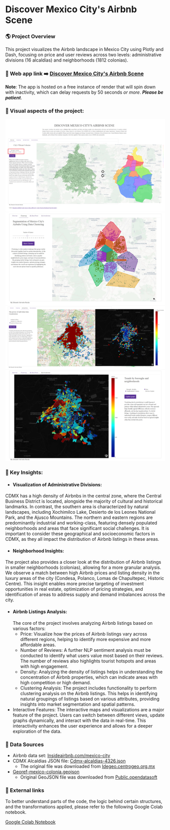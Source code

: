 # Discover Mexico City's Airbnb Scene
### 🌎 Project Overview
This project visualizes the Airbnb landscape in Mexico City using Plotly and Dash, focusing on price and user reviews across two levels: administrative divisions (16 alcaldías) and neighborhoods (1812 colonias).

### 🤖 Web app link ➡️  [Discover Mexico City's Airbnb Scene](https://discover-mexico-citys-airbnb-scene.onrender.com/)

**Note**: The app is hosted on a free instance of render that will spin down with inactivity, which can delay requests by 50 seconds _or more_. **_Please be patient_**.

### 🔎 Visual aspects of the project:
![GIS Viewer Tab1](https://github.com/Salvatore-Rocha/GIS_Dataviewer/blob/main/Files/GIS_viewer_Tab_1ov.png?raw=true)
![GIS Viewer Tab2](https://github.com/Salvatore-Rocha/GIS_Dataviewer/blob/main/Files/GIS_viewer_Tab_2ov.jpg?raw=true)
![GIS Viewer Tab3](https://github.com/Salvatore-Rocha/GIS_Dataviewer/blob/main/Files/GIS_viewer_Tab_3ov.png?raw=true)
![GIS Viewer Tab4](https://github.com/Salvatore-Rocha/GIS_Dataviewer/blob/main/Files/GIS_viewer_Tab_4ov.png?raw=true)

### 🔑 Key Insights:

- #### Visualization of Administrative Divisions:
CDMX has a high density of Airbnbs in the central zone, where the Central Business District is located, alongside the majority of cultural and historical landmarks. In contrast, the southern area is characterized by natural landscapes, including Xochimilco Lake, Desierto de los Leones National Park, and the Ajusco Mountains. The northern and eastern regions are predominantly industrial and working-class, featuring densely populated neighborhoods and areas that face significant social challenges. It is important to consider these geographical and socioeconomic factors in CDMX, as they all impact the distribution of Airbnb listings in these areas.

- #### Neighborhood Insights:
The project also provides a closer look at the distribution of Airbnb listings in smaller neighborhoods (colonias), allowing for a more granular analysis. We observe a match between high Airbnb prices and listing density in the luxury areas of the city (Condesa, Polanco, Lomas de Chapultepec, Historic Centre). This insight enables more precise targeting of investment opportunities in real estate, optimization of pricing strategies, and identification of areas to address supply and demand imbalances across the city.
  
- #### Airbnb Listings Analysis:
  The core of the project involves analyzing Airbnb listings based on various factors:
  - Price: Visualize how the prices of Airbnb listings vary across different regions, helping to identify more expensive and more affordable areas.
  - Number of Reviews: A further NLP sentiment analysis must be conducted to identify what users value most based on their reviews. The number of reviews also highlights tourist hotspots and areas with high engagement.
  - Density: Analyzing the density of listings helps in understanding the concentration of Airbnb properties, which can indicate areas with high competition or high demand.
  - Clustering Analysis: The project includes functionality to perform clustering analysis on the Airbnb listings. This helps in identifying natural groupings of listings based on various attributes, providing insights into market segmentation and spatial patterns.
- Interactive Features: The interactive maps and visualizations are a major feature of the project. Users can switch between different views, update graphs dynamically, and interact with the data in real-time. This interactivity enhances the user experience and allows for a deeper exploration of the data.


### 📄 Data Sources
- Airbnb data set: [Insideairbnb.com/mexico-city](https://insideairbnb.com/mexico-city/)
- CDMX Alcaldias JSON file: [Cdmx-alcaldias-4326.json](https://github.com/Salvatore-Rocha/GIS_Dataviewer/blob/main/Files/cdmx-alcaldias-4326.json)
  - The original file was downloaded from [Idegeo.centrogeo.org.mx](https://idegeo.centrogeo.org.mx/layers/geonode%3Aalcaldias)
- [Georef-mexico-colonia.geojson](https://github.com/Salvatore-Rocha/GIS_Dataviewer/blob/main/Files/georef-mexico-colonia.geojson)
  - Original GeoJSON file was downloaded from [Public.opendatasoft](https://public.opendatasoft.com/explore/dataset/georef-mexico-colonia/export/?disjunctive.sta_code&disjunctive.sta_name&disjunctive.mun_code&disjunctive.mun_name&disjunctive.col_code&disjunctive.col_name&sort=year&location=15,19.38479,-99.23717&basemap=jawg.light)
 

### 🔗 External links

To better understand parts of the code, the logic behind certain structures, and the transformations applied, please refer to the following Google Colab notebook.

[Google Colab Notebook](https://colab.research.google.com/drive/1Xnx0tj9BDDt_NgxE2d2gdFr93wkmJ-bh?usp=sharing)
